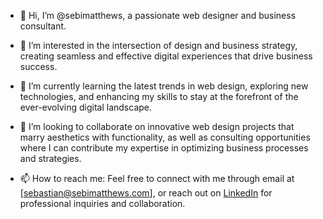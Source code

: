 - 👋 Hi, I’m @sebimatthews, a passionate web designer and business consultant.

- 👀 I’m interested in the intersection of design and business strategy, creating seamless and effective digital experiences that drive business success.

- 🌱 I’m currently learning the latest trends in web design, exploring new technologies, and enhancing my skills to stay at the forefront of the ever-evolving digital landscape.

- 💞️ I’m looking to collaborate on innovative web design projects that marry aesthetics with functionality, as well as consulting opportunities where I can contribute my expertise in optimizing business processes and strategies.

- 📫 How to reach me: Feel free to connect with me through email at [sebastian@sebimatthews.com], or reach out on [LinkedIn](https://www.linkedin.com/company/sebimatthews/) for professional inquiries and collaboration.

